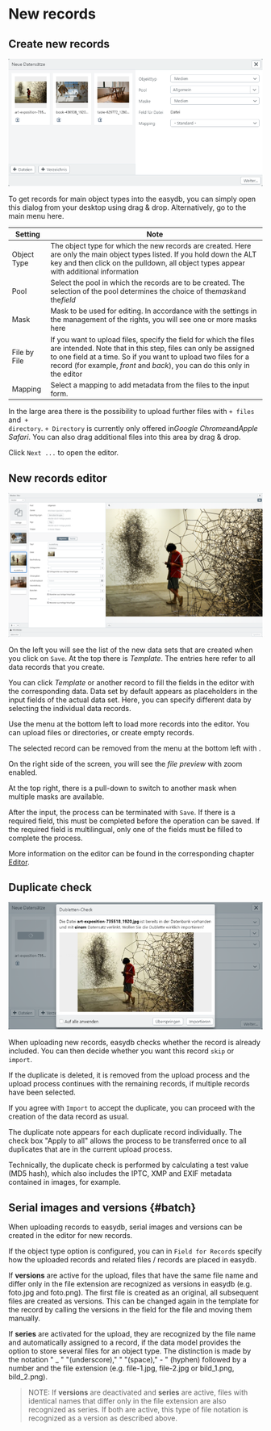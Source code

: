 # New records

## Create new records

![New records](new_object.png)

To get records for main object types into the easydb, you can simply open this dialog from your desktop using drag & drop. Alternatively, go to the main menu here.

| Setting | Note |
|---|---|
| Object Type | The object type for which the new records are created. Here are only the main object types listed. If you hold down the ALT key and then click on the pulldown, all object types appear with additional information|
| Pool | Select the pool in which the records are to be created. The selection of the pool determines the choice of the*mask*and the*field*|
| Mask | Mask to be used for editing. In accordance with the settings in the management of the rights, you will see one or more masks here|
| File by File | If you want to upload files, specify the field for which the files are intended. Note that in this step, files can only be assigned to one field at a time. So if you want to upload two files for a record (for example, *front* and *back*), you can do this only in the editor|
| Mapping | Select a mapping to add metadata from the files to the input form. |

In the large area there is the possibility to upload further files with <code class="button">+ files</code> and<code class="button"> + directory</code>. <code class="button">+ Directory</code> is currently only offered in*Google Chrome*and*Apple Safari*. You can also drag additional files into this area by drag & drop.

Click <code class="button">Next ...</code> to open the editor.


## New records editor

![New Records Editor with 9 Images](new_object_edit.png)

On the left you will see the list of the new data sets that are created when you click on <code class="button">Save</code>. At the top there is *Template*. The entries here refer to all data records that you create.

You can click *Template* or another record to fill the fields in the editor with the corresponding data. Data set by default appears as placeholders in the input fields of the actual data set. Here, you can specify different data by selecting the individual data records.

Use the menu at the bottom left to load more records into the editor. You can upload files or directories, or create empty records.

The selected record can be removed from the menu at the bottom left with <i class="fa fa-minus"></i>.

On the right side of the screen, you will see the *file preview* with zoom enabled.

At the top right, there is a pull-down to switch to another mask when multiple masks are available.

After the input, the process can be terminated with <code class="button">Save</code>. If there is a required field, this must be completed before the operation can be saved. If the required field is multilingual, only one of the fields must be filled to complete the process.

More information on the editor can be found in the corresponding chapter [Editor](../search/editor/editor.html).

## Duplicate check

![Duplicate Review](dublettencheck.png)

When uploading new records, easydb checks whether the record is already included. You can then decide whether you want this record <code class="button">skip</code> or<code class="button"> import</code>.

If the duplicate is deleted, it is removed from the upload process and the upload process continues with the remaining records, if multiple records have been selected.

If you agree with <code class="button">Import</code> to accept the duplicate, you can proceed with the creation of the data record as usual.

The duplicate note appears for each duplicate record individually. The check box "Apply to all" allows the process to be transferred once to all duplicates that are in the current upload process.

Technically, the duplicate check is performed by calculating a test value (MD5 hash), which also includes the IPTC, XMP and EXIF ​​metadata contained in images, for example.

## Serial images and versions {#batch}

When uploading records to easydb, serial images and versions can be created in the editor for new records.

If the object type option is configured, you can in ```Field for Records``` specify how the uploaded records and related files / records are placed in easydb.

If **versions** are active for the upload, files that have the same file name and differ only in the file extension are recognized as versions in easydb (e.g. foto.jpg and foto.png). The first file is created as an original, all subsequent files are created as versions. This can be changed again in the template for the record by calling the versions in the field for the file and moving them manually.

If **series** are activated for the upload, they are recognized by the file name and automatically assigned to a record, if the data model provides the option to store several files for an object type. The distinction is made by the notation " _ " "(underscore)," " "(space)," - " (hyphen) followed by a number and the file extension (e.g. file-1.jpg, file-2.jpg or bild_1.png, bild_2.png).

> NOTE: If **versions** are deactivated and **series** are active, files with identical names that differ only in the file extension are also recognized as series. If both are active, this type of file notation is recognized as a version as described above.


